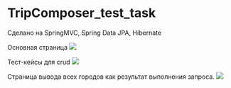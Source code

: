 # TripComposer_test_task
Сделано на SpringMVC, Spring Data JPA, Hibernate

Основная страница
<a target="_blank" href="http://radikal.ru/big/7ecf9e5edead493d9e49e7db78704d44"><img src="http://s45.radikal.ru/i109/1510/c6/079283a61373.jpg" ></a>

Тест-кейсы для crud
<a target="_blank" href="http://radikal.ru/big/d1187de025134ffe9e85c1e3787dcf68"><img src="http://s018.radikal.ru/i525/1510/3d/749e3c726a4b.jpg" ></a>

Страница вывода всех городов как результат выполнения запроса.
<a target="_blank" href="http://radikal.ru/big/aa8a5c334ad64821b51a554ae9781656"><img src="http://s014.radikal.ru/i327/1510/ce/f1cbb6db0709.jpg" ></a>
